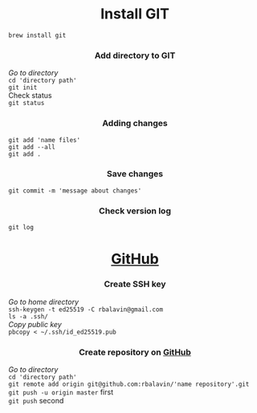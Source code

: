 <h1 align="center">Install GIT</h1>
<CODE>brew install git</CODE>
<h3 align="center">Add directory to GIT</h3>
<p><i>Go to directory</i><br>
<CODE>cd 'directory path'</CODE><br>
<CODE>git init</CODE><br>
Сheck status<br>
<CODE>git status</CODE></p>
<h3 align="center">Adding changes</h3>
<p><CODE>git add 'name files'</CODE><br>
<CODE>git add --all</CODE><br>
<CODE>git add .</CODE><br></p>
<h3 align="center">Save changes</h3>
<CODE>git commit -m 'message about changes'<br></CODE>
<h3 align="center">Cheсk version log</h3>
<CODE>git log</CODE>
<h1 align="center"><a href="https://github.com">GitHub</a></h1>
<h3 align="center">Create SSH key</h3>
<p><i>Go to home directory</i><br>
<CODE>ssh-keygen -t ed25519 -C rbalavin@gmail.com</CODE><br>
<CODE>ls -a .ssh/</CODE><br>
<i>Copy public key</i><br>
<CODE>pbcopy < ~/.ssh/id_ed25519.pub</CODE></p>
<h3 align="center">Create repository on <a href="https://github.com">GitHub</a></h3>
<p><i>Go to directory</i><br>
<CODE>cd 'directory path'</CODE><br>
<CODE>git remote add origin git@github.com:rbalavin/'name repository'.git</CODE><br>
<CODE>git push -u origin master</CODE> first<br>
<CODE>git push</CODE> second</p>

